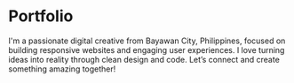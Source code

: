 # Portfolio
I'm a passionate digital creative from Bayawan City, Philippines, focused on building responsive websites and engaging user experiences. I love turning ideas into reality through clean design and code. Let’s connect and create something amazing together!
